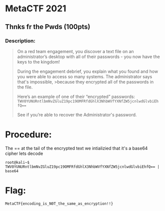 #  MetaCTF 2021

## Thnks fr the Pwds (100pts)

### Description: 

>On a red team engagement, you discover a text file on an administrator’s desktop with all of their passwords - you now have the keys to the kingdom!
>
>During the engagement debrief, you explain what you found and how you were able to access so many systems. The administrator says that's impossible, >because they encrypted all of the passwords in the file.
>
>Here’s an example of one of their “encrypted” passwords: `TWV0YUNURntlbmNvZGluZ19pc19OMFRfdGhlX3NhbWVfYXNfZW5jcnlwdGlvbiEhfQ==`
>
>See if you’re able to recover the Administrator's password.
 

# Procedure:

The == at the tail of the encrypted text we intializied that it's a base64 cipher lets decode

```
root@kali~$ TWV0YUNURntlbmNvZGluZ19pc19OMFRfdGhlX3NhbWVfYXNfZW5jcnlwdGlvbiEhfQ== | base64 
```

# Flag:
 
 ```
 MetaCTF{encoding_is_N0T_the_same_as_encryption!!}
 ```
